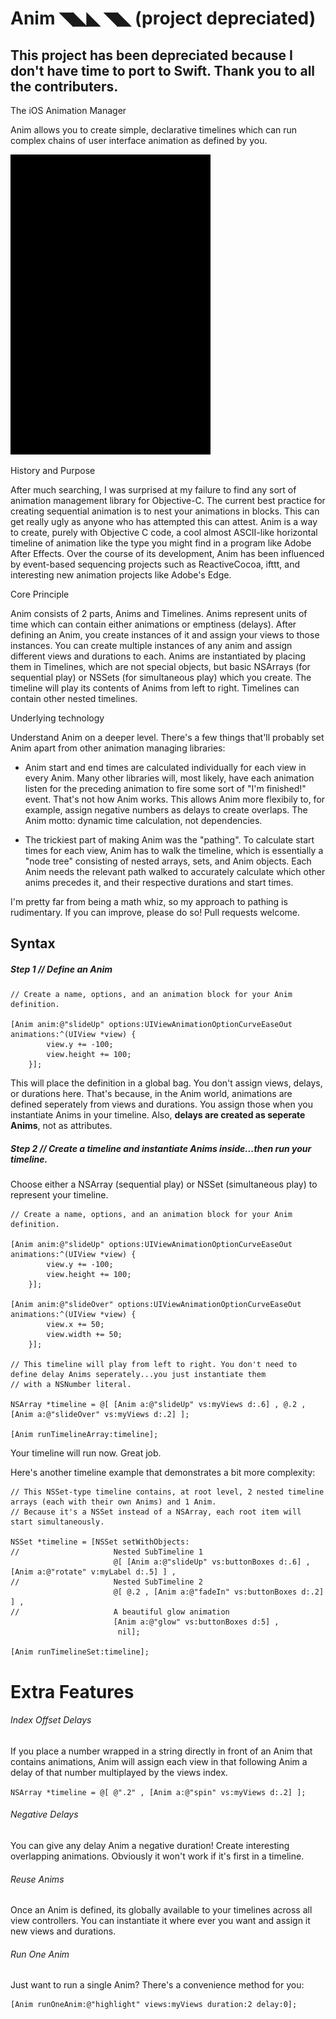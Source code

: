 # Anim ◥◣◣ ◥◣ (project depreciated)

## **This project has been depreciated because I don't have time to port to Swift. Thank you to all the contributers.**

The iOS Animation Manager

Anim allows you to create simple, declarative timelines which can run complex chains of user interface animation as defined by you.

![Anim demo](/AnimTest/anim.gif?raw=true)

History and Purpose

After much searching, I was surprised at my failure to find any sort of animation management library for Objective-C.
The current best practice for creating sequential animation is to nest your animations in blocks. This can get really ugly as anyone who has attempted this can attest. Anim is a way to create, purely with Objective C code, a cool almost ASCII-like horizontal timeline of animation like the type you might find in a program like Adobe After Effects. Over the course of its development, Anim has been influenced by event-based sequencing projects such as ReactiveCocoa, ifttt, and interesting new animation projects like Adobe's Edge.

Core Principle

Anim consists of 2 parts, Anims and Timelines. Anims represent units of time which can contain either animations or emptiness (delays). After defining an Anim, you create instances of it and assign your views to those instances. You can create multiple instances of any anim and assign different views and durations to each. Anims are instantiated by placing them in Timelines, which are not special objects, but basic NSArrays (for sequential play) or NSSets (for simultaneous play) which you create. The timeline will play its contents of Anims from left to right. Timelines can contain other nested timelines.

Underlying technology

Understand Anim on a deeper level. There's a few things that'll probably set Anim apart from other animation managing libraries:

* Anim start and end times are calculated individually for each view in every Anim. Many other libraries will, most likely, have each animation listen for the preceding animation to fire some sort of "I'm finished!" event. That's not how Anim works. This allows Anim more flexibily to, for example, assign negative numbers as delays to create overlaps. The Anim motto: dynamic time calculation, not dependencies.

* The trickiest part of making Anim was the "pathing". To calculate start times for each view, Anim has to walk the timeline, which is essentially a "node tree" consisting of nested arrays, sets, and Anim objects. Each Anim needs the relevant path walked to accurately calculate which other anims precedes it, and their respective durations and start times.

I'm pretty far from being a math whiz, so my approach to pathing is rudimentary. If you can improve, please do so! Pull requests welcome.

## Syntax

##### _Step 1_ // Define an Anim

```
// Create a name, options, and an animation block for your Anim definition.

[Anim anim:@"slideUp" options:UIViewAnimationOptionCurveEaseOut animations:^(UIView *view) {
        view.y += -100;
        view.height += 100;
    }];
```

This will place the definition in a global bag. You don't assign views, delays, or durations here. That's because, in the Anim world, animations are defined seperately from views and durations. You assign those when you instantiate Anims in your timeline. Also, **delays are created as seperate Anims**, not as attributes.

##### _Step 2_ // Create a timeline and instantiate Anims inside...then run your timeline.

Choose either a NSArray (sequential play) or NSSet (simultaneous play) to represent your timeline.

```
// Create a name, options, and an animation block for your Anim definition.

[Anim anim:@"slideUp" options:UIViewAnimationOptionCurveEaseOut animations:^(UIView *view) {
        view.y += -100;
        view.height += 100;
    }];

[Anim anim:@"slideOver" options:UIViewAnimationOptionCurveEaseOut animations:^(UIView *view) {
        view.x += 50;
        view.width += 50;
    }];

// This timeline will play from left to right. You don't need to define delay Anims seperately...you just instantiate them
// with a NSNumber literal.

NSArray *timeline = @[ [Anim a:@"slideUp" vs:myViews d:.6] , @.2 , [Anim a:@"slideOver" vs:myViews d:.2] ];

[Anim runTimelineArray:timeline];
```

Your timeline will run now. Great job.

Here's another timeline example that demonstrates a bit more complexity:

```
// This NSSet-type timeline contains, at root level, 2 nested timeline arrays (each with their own Anims) and 1 Anim.
// Because it's a NSSet instead of a NSArray, each root item will start simultaneously.

NSSet *timeline = [NSSet setWithObjects:
//                     Nested SubTimeline 1
                       @[ [Anim a:@"slideUp" vs:buttonBoxes d:.6] , [Anim a:@"rotate" v:myLabel d:.5] ] ,
//                     Nested SubTimeline 2
                       @[ @.2 , [Anim a:@"fadeIn" vs:buttonBoxes d:.2] ] ,
//                     A beautiful glow animation
                       [Anim a:@"glow" vs:buttonBoxes d:5] ,
                        nil];

[Anim runTimelineSet:timeline];
```

# Extra Features

###### Index Offset Delays

If you place a number wrapped in a string directly in front of an Anim that contains animations, Anim will assign each view in that following Anim a delay of that number multiplayed by the views index.

`NSArray *timeline = @[ @".2" , [Anim a:@"spin" vs:myViews d:.2] ];`

###### Negative Delays

You can give any delay Anim a negative duration! Create interesting overlapping animations. Obviously it won't work if it's first in a timeline.

###### Reuse Anims

Once an Anim is defined, its globally available to your timelines across all view controllers. You can instantiate it where ever you want and assign it new views and durations.

###### Run One Anim

Just want to run a single Anim? There's a convenience method for you:

```
[Anim runOneAnim:@"highlight" views:myViews duration:2 delay:0];
```
